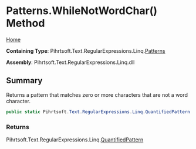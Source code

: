# Patterns\.WhileNotWordChar\(\) Method

[Home](../../../../../../README.md)

**Containing Type**: Pihrtsoft\.Text\.RegularExpressions\.Linq\.[Patterns](../README.md)

**Assembly**: Pihrtsoft\.Text\.RegularExpressions\.Linq\.dll

## Summary

Returns a pattern that matches zero or more characters that are not a word character\.

```csharp
public static Pihrtsoft.Text.RegularExpressions.Linq.QuantifiedPattern WhileNotWordChar()
```

### Returns

Pihrtsoft\.Text\.RegularExpressions\.Linq\.[QuantifiedPattern](../../QuantifiedPattern/README.md)

